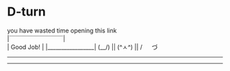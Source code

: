 # D-turn 
you have wasted time opening this link                                          
                                          |￣￣￣￣￣￣￣￣￣|  
                                          |    Good Job!    |
                                          |_________________|
                                          (\__/) || 
                                          (^ㅅ^) || 
                                          / 　 づ
_______________________________________________________________________________________                                        
    
________________________________________________________________________________________                                         
